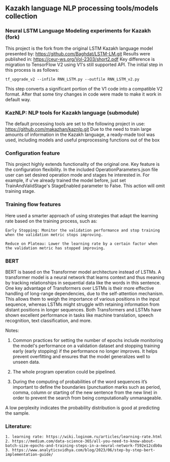 ## Kazakh language NLP processing tools/models collection

### Neural LSTM Language Modeling experiments for Kazakh (fork)

This project is the fork from the original LSTM Kazakh language model presented by: https://github.com/Baghdat/LSTM-LM.git
Results were published in: https://ceur-ws.org/Vol-2303/short2.pdf
Key difference is migration to TensorFlow V2 using V1's still supported API.
The initial step in this process is as follows:
```
tf_upgrade_v2 --infile RNN_LSTM.py --outfile RNN_LSTM_v2.py
```
This step converts a significant portion of the V1 code into a compatible V2 format.
After that some tiny changes in code were made to make it work in default way.

### KazNLP: NLP tools for Kazakh language (submodule)

The default processing tools are set to the following project in use: https://github.com/makazhan/kaznlp.git
Due to the need to train large amounts of information in the Kazakh language, a ready-made tool was used, including models and useful preprocessing functions out of the box

### Configuration feature

This project highly extends functionality of the original one. Key feature is the configuration flexibility. In the included OperationParameters.json file user can set desired operation mode and stages he interested in. For example, if u've already trained the model before, just set TrainAndValidStage's StageEnabled parameter to False. This action will omit training stage.


### Training flow features

Here used a smarter approach of using strategies that adapt the learning rate based on the training process, such as:


    Early Stopping: Monitor the validation performance and stop training when the validation metric stops improving.
    
    Reduce on Plateau: Lower the learning rate by a certain factor when the validation metric has stopped improving.



### BERT

BERT is based on the Transformer model architecture instead of LSTMs.
A transformer model is a neural network that learns context and thus meaning by tracking relationships in sequential data like the words in this sentence. 
One key advantage of Transformers over LSTMs is their more effective handling of long-range dependencies, due to the self-attention mechanism. This allows them to weigh the importance of various positions in the input sequence, whereas LSTMs might struggle with retaining information from distant positions in longer sequences.
Both Transformers and LSTMs have shown excellent performance in tasks like machine translation, speech recognition, text classification, and more.


Notes:
1. Common practices for setting the number of epochs include monitoring the model's performance on a validation dataset and stopping training early (early stopping) if the performance no longer improves. It helps prevent overfitting and ensures that the model generalizes well to unseen data.

2. The whole program operation could be pipelined.

3. During the computing of probabilities of the word sequences it’s important to define the boundaries (punctuation marks such as period, comma, column or starting of the new sentence from the new line) in order to prevent the search from being computationally unmanageable.

A low perplexity indicates the probability distribution is good at predicting the sample.

### Literature:

    1. learning rate: https://wiki.loginom.ru/articles/learning-rate.html
    2. https://medium.com/data-science-365/all-you-need-to-know-about-batch-size-epochs-and-training-steps-in-a-neural-network-f592e12cdb0a
    3. https://www.analyticsvidhya.com/blog/2023/06/step-by-step-bert-implementation-guide/
